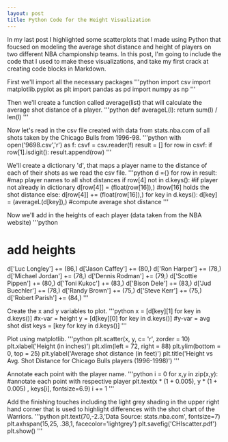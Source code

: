 ```yaml
---
layout: post
title: Python Code for the Height Visualization
---
```


In my last post I highlighted some scatterplots that I made using Python that foucsed on modeling the average shot distance and height of players on two different NBA championship teams. In this post, I'm going to include the code that I used to make these visualizations, and take my first crack at creating code blocks in Markdown. 

First we'll import all the necessary packages
'''python
import csv
import matplotlib.pyplot as plt
import pandas as pd
import numpy as np
'''

Then we'll create a function called average(list) that will calculate the average shot distance of a player.
'''python
def averageL(l):
    return sum(l) / len(l)
'''

Now let's read in the csv file created with data from stats.nba.com of all shots taken by the Chicago Bulls from 1996-98.
'''python
with open('9698.csv','r') as f:
        csvf = csv.reader(f)
        result = []
        for row in csvf:
            if row[1].isdigit(): result.append(row) 
'''

We'll create a dictionary 'd', that maps a player name to the distance of each of their shots as we read the csv file.
'''python
d ={}
for row in result: #map player names to all shot distances
    if row[4] not in d.keys(): #if player not already in dictionary
        d[row[4]] = (float(row[16]),) #row[16] holds the shot distance
    else:
        d[row[4]] += (float(row[16]),)
for key in d.keys():
    d[key] = (averageL(d[key]),) #compute average shot distance
'''

Now we'll add in the heights of each player (data taken from the NBA website)
'''python
# add heights
d['Luc Longley'] += (86,)
d['Jason Caffey'] += (80,)
d['Ron Harper'] += (78,)
d['Michael Jordan'] += (78,)
d['Dennis Rodman'] += (79,)
d['Scottie Pippen'] += (80,)
d['Toni Kukoc'] += (83,)
d['Bison Dele'] += (83,)
d['Jud Buechler'] += (78,)
d['Randy Brown'] += (75,)
d['Steve Kerr'] += (75,)
d['Robert Parish'] += (84,)
'''

Create the x and y variables to plot.
'''python
x = [d[key][1] for key in d.keys()] #x-var = height
y = [d[key][0] for key in d.keys()] #y-var = avg shot dist
keys = [key for key in d.keys()]
'''

Plot using matplotlib.
'''python
plt.scatter(x, y, c= 'r', zorder = 10)
plt.xlabel('Height (in inches)')
plt.xlim(left = 72, right = 88)
plt.ylim(bottom = 0, top = 25)
plt.ylabel('Average shot distance (in feet)')
plt.title('Height vs Avg. Shot Distance for Chicago Bulls players (1996-1998)')
'''

Annotate each point with the player name.
'''python
i = 0
for x,y in zip(x,y): #annotate each point with respective player
   plt.text(x * (1 + 0.005), y * (1 + 0.005) , keys[i], fontsize=6.9)
   i += 1
'''

Add the finishing touches including the light grey shading in the upper right hand corner that is used to highlight differences with the shot chart of the Warriors.
'''python
plt.text(70,-2.3,'Data Source: stats.nba.com', fontsize=7)
plt.axhspan(15,25, .38,1,  facecolor='lightgrey')
plt.savefig('CHIscatter.pdf')
plt.show()
'''
